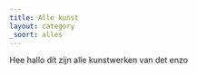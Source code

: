 ```yaml
---
title: Alle kunst
layout: category
_soort: alles
---
```


Hee hallo dit zijn alle kunstwerken van det enzo